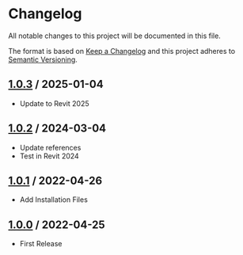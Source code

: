 # Changelog
All notable changes to this project will be documented in this file.

The format is based on [Keep a Changelog](http://keepachangelog.com/en/1.0.0/)
and this project adheres to [Semantic Versioning](http://semver.org/spec/v2.0.0.html).

## [1.0.3] / 2025-01-04
- Update to Revit 2025

## [1.0.2] / 2024-03-04
- Update references
- Test in Revit 2024

## [1.0.1] / 2022-04-26
- Add Installation Files

## [1.0.0] / 2022-04-25
- First Release

[1.0.3]: ../../compare/1.0.2...1.0.3
[1.0.2]: ../../compare/1.0.1...1.0.2
[1.0.1]: ../../compare/1.0.0...1.0.1
[1.0.0]: ../../compare/1.0.0